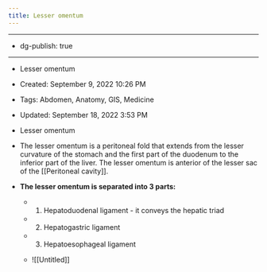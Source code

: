 ```yaml
---
title: Lesser omentum
---
```


- --

- dg-publish: true

- --

- Lesser omentum

- Created: September 9, 2022 10:26 PM

- Tags: Abdomen, Anatomy, GIS, Medicine

- Updated: September 18, 2022 3:53 PM

- Lesser omentum

- The lesser omentum is a peritoneal fold that extends from the lesser curvature of the stomach and the first part of the duodenum to the inferior part of the liver. The lesser omentum is anterior of the lesser sac of the [[Peritoneal cavity]].

- **The lesser omentum is separated into 3 parts:**
	 - 1. Hepatoduodenal ligament - it conveys the hepatic triad

	 - 2. Hepatogastric ligament

	 - 3. Hepatoesophageal ligament

	 - ![[Untitled]]
